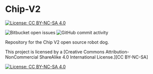 # Chip-V2
[![License: CC BY-NC-SA 4.0](https://img.shields.io/badge/License-CC%20BY--NC--SA%204.0-lightgrey.svg)](https://creativecommons.org/licenses/by-nc-sa/4.0/)

![Bitbucket open issues](https://img.shields.io/bitbucket/issues-raw/Chip-V2-Open-Source-Robot-Dog/chipv2?style=for-the-badge) ![GitHub commit activity](https://img.shields.io/github/commit-activity/m/Chip-V2-Open-Source-Robot-Dog/chipv2?style=for-the-badge)

Repository for the Chip V2 open source robot dog.




This project is licensed by a [Creative Commons Attribution-NonCommercial ShareAlike 4.0 International License.][CC BY-NC-SA]

[![License: CC BY-NC-SA 4.0](https://mirrors.creativecommons.org/presskit/buttons/88x31/svg/by-nc-sa.svg)](https://creativecommons.org/licenses/by-nc-sa/4.0/)
